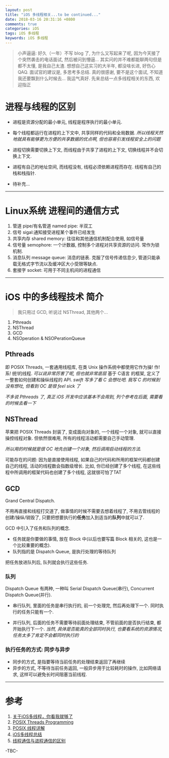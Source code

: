 ```yaml
---
layout: post
title: "iOS 多线程相关...to be continued..."
date: 2018-03-16 20:31:16 +0800
comments: true
categories: iOS
tags: iOS 多线程
keywords: iOS 多线程
---
```

> 小声逼逼: 好久（一年）不写 blog 了, 为什么又写起来了呢, 因为今天接了个突然袭击的电话面试, 然后被问到懵逼... 其实问的并不难都能聊两句但是都不太懂, 是我自己太渣. 想想自己这实习的大半年, 都没啥长进, 好伤心QAQ. 面试官的建议是, 多思考多总结. 真的很感谢, 要不是这个面试, 不知道我还要飘到什么时候去... 我运气真好.
先来总结一点多线程相关的东西, 欢迎指正

# 进程与线程的区别

- 进程是资源分配的最小单元, 线程是程序执行的最小单元.

- 每个线程都运行在进程的上下文中, 共享同样的代码和全局数据. *所以线程天然地就具有能够更为方便的共享数据的优点啊, 但也容易引发线程安全上的问题*

<!--more-->

- 进程切换需要切换上下文, 而线程由于共享了进程的上下文, 切换线程并不会切换上下文.

- 进程有自己的地址空间, 而线程没有, 线程必须依赖进程而存在. 线程有自己的栈和栈指针.

- 待补充...

---
# Linux系统 进程间的通信方式
1. 管道 pipe/有名管道 named pipe: 半双工
2. 信号 sigal:通知接受进程某个事件已经发生
3. 共享内存 shared memory: 往往和其他通信机制配合使用, 如信号量
4. 信号量 semophore: 一个计数器, 控制多个进程对共享资源的访问. 常作为锁机制.
5. 消息队列 message queue: 消息的链表. 克服了信号传递信息少, 管道只能承载无格式字节流以及缓冲区大小受限等缺点.
6. 套接字 socket: 可用于不同主机间的进程通信

---
# iOS 中的多线程技术 简介
> 我只用过 GCD, 听说过 NSThread, 其他两个...

1. Pthreads
2. NSThread
3. GCD
4. NSOperation & NSOPerationQueue

## Pthreads
即 POSIX Threads, 一套通用线程库, 在类 Unix 操作系统中都使用它作为操! 作! 系! 统!的线程. *可以说非常厉害了呢, 但也就非常底层*
基于 C语言 的框架, 定义了一整套如何创建和操纵线程的 API. *swift 写多了看 C 会想吐吧. 我写 C 的时候到没有想吐, 但看到 OC 是很 feel sick 了*

*不多说 Pthreads 了, 真正 iOS 开发中应该基本不会用到, 列个参考在后面, 需要看的时候去看一下*

## NSThread
苹果把 POSIX Threads 封装了, 变成面向对象的, 一个线程一个对象, 就可以直接操控线程对象. 但依然很难用, 所有的线程活动都需要自己手动管理.

*所以用的时候就是很 OC 地先创建一个对象, 然后调用启动线程的方法.*

可能存在的问题: 因为是直接使用线程, 如果自己的代码和所用的框架代码都创建自己的线程, 活动的线程数会指数级增长. 比如, 你已经创建了多个线程, 在这些线程中所调用的框架代码也创建了多个线程, 这就很可怕了TAT

## GCD
Grand Central Dispatch.

不用再直接和线程打交道了, 做事情的时候不需要去想着线程了, 不用去管线程的创建/操纵/销毁了, 只要把想要执行的**任务**加入到适当的**队列**中就可以了.

GCD 中引入了任务和队列的概念.

- 任务就是你要做的事情, 放在 Block 中(以后也要写篇 Block 相关的, 这也是一个比较重要的概念).
- 队列指的是 Dispatch Queue, 是执行处理的等待队列

把任务放进队列后, 队列就会执行这些任务.

### 队列
Dispatch Queue 有两种, 一种叫 Serial Dispatch Queue(串行), Concurrent Dispatch Queue(并行).

- 串行队列, 里面的任务是串行执行的, 前一个处理完, 然后再处理下一个. 同时执行的任务只能有一个.

- 并行队列, 后面的任务不需要等待前面处理结束, 不管前面的是否执行结束, 都开始执行下一个. *当然, 具体是否能真的全部同时执行, 也要看系统的资源情况, 任务太多了肯定不会都同时执行的*

### 执行任务的方式: 同步与异步
- 同步的方式, 是指要等待当前任务的处理结束返回了再继续
- 异步的方式, 不等待当前任务返回, 一般异步用于比较耗时的操作, 比如网络请求, 这样可以避免长时间阻塞当前线程.

---
# 参考
1. [关于iOS多线程，你看我就够了](https://www.jianshu.com/p/0b0d9b1f1f19)
2. [POSIX Threads Programming](https://computing.llnl.gov/tutorials/pthreads/)
3. [POSIX 线程详解](https://www.ibm.com/developerworks/cn/linux/thread/posix_thread1/index.html)
4. [iOS多线程总结](https://segmentfault.com/a/1190000006612189)
5. [线程通信与进程通信的区别](http://www.cnblogs.com/xh0102/p/5710074.html)

-TBC-
